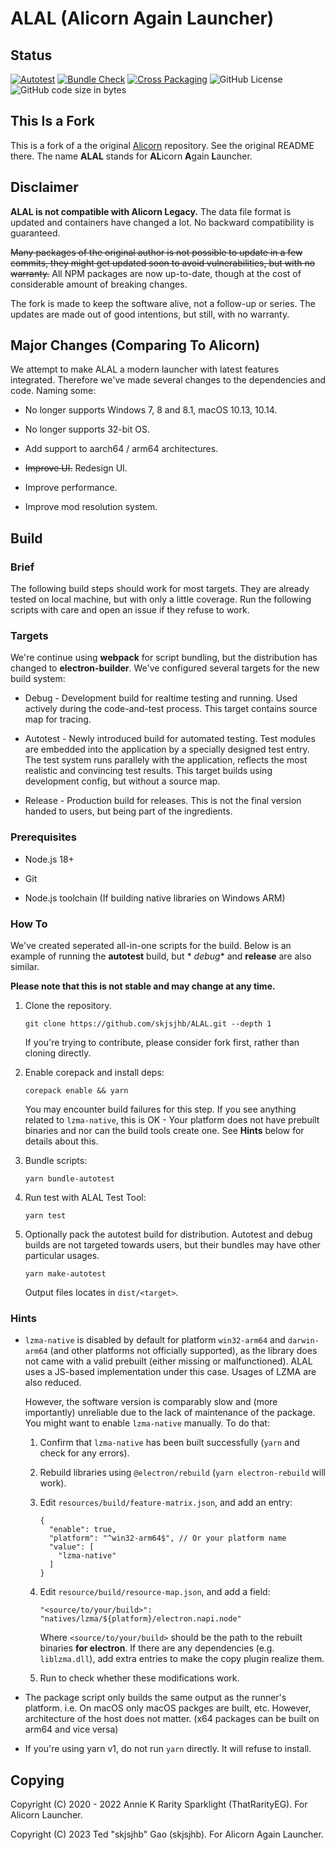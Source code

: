 # ALAL (Alicorn Again Launcher)

## Status

[![Autotest](https://github.com/skjsjhb/ALAL/actions/workflows/test.yml/badge.svg)](https://github.com/skjsjhb/ALAL/actions/workflows/test.yml)
[![Bundle Check](https://github.com/skjsjhb/ALAL/actions/workflows/bundle.yml/badge.svg)](https://github.com/skjsjhb/ALAL/actions/workflows/bundle.yml)
[![Cross Packaging](https://github.com/skjsjhb/ALAL/actions/workflows/package.yml/badge.svg)](https://github.com/skjsjhb/ALAL/actions/workflows/package.yml)
![GitHub License](https://img.shields.io/github/license/skjsjhb/ALAL)
![GitHub code size in bytes](https://img.shields.io/github/languages/code-size/skjsjhb/ALAL)

## This Is a Fork

This is a fork of a the original [Alicorn](https://github.com/Andy-K-Sparklight/Alicorn) repository. See the original
README there. The name **ALAL** stands for **AL**icorn **A**gain **L**auncher.

## Disclaimer

**ALAL is not compatible with Alicorn Legacy.** The data file format is updated and containers have changed a lot. No
backward compatibility is guaranteed.

~~Many packages of the original author is not possible to update in a few commits, they might get updated soon to avoid
vulnerabilities, but with no warranty.~~ All NPM packages are now up-to-date, though at the cost of considerable amount
of breaking changes.

The fork is made to keep the software alive, not a follow-up or series. The updates are made out of good intentions, but
still, with no warranty.

## Major Changes (Comparing To Alicorn)

We attempt to make ALAL a modern launcher with latest features integrated. Therefore we've made several changes to the
dependencies and code. Naming some:

- No longer supports Windows 7, 8 and 8.1, macOS 10.13, 10.14.

- No longer supports 32-bit OS.

- Add support to aarch64 / arm64 architectures.

- ~~Improve UI.~~ Redesign UI.

- Improve performance.

- Improve mod resolution system.

## Build

### Brief

The following build steps should work for most targets. They are already tested on local machine, but with only a little
coverage. Run the following scripts with care and open an issue if they refuse to work.

### Targets

We're continue using **webpack** for script bundling, but the distribution has changed to **electron-builder**. We've
configured several targets for the new build system:

- Debug - Development build for realtime testing and running. Used actively during the code-and-test process. This
  target contains source map for tracing.

- Autotest - Newly introduced build for automated testing. Test modules are embedded into the application by a specially
  designed test entry. The test system runs parallely with the application, reflects the most realistic and convincing
  test results. This target builds using development config, but without a source map.

- Release - Production build for releases. This is not the final version handed to users, but being part of the
  ingredients.

### Prerequisites

- Node.js 18+

- Git

- Node.js toolchain (If building native libraries on Windows ARM)

### How To

We've created seperated all-in-one scripts for the build. Below is an example of running the **autotest** build, but *
*debug** and **release** are also similar.

**Please note that this is not stable and may change at any time.**

1. Clone the repository.

   ```shell
   git clone https://github.com/skjsjhb/ALAL.git --depth 1
   ```

   If you're trying to contribute, please consider fork first, rather than cloning directly.

2. Enable corepack and install deps:

   ```shell
   corepack enable && yarn
   ```

   You may encounter build failures for this step. If you see anything related to `lzma-native`, this is OK - Your
   platform does not have prebuilt binaries and nor can the build tools create one. See **Hints** below for details
   about this.

3. Bundle scripts:

   ```shell
   yarn bundle-autotest
   ```

4. Run test with ALAL Test Tool:

   ```shell
   yarn test
   ```

5. Optionally pack the autotest build for distribution. Autotest and debug builds are not targeted towards users, but
   their bundles may have other particular usages.

   ```shell
   yarn make-autotest
   ```

   Output files locates in `dist/<target>`.

### Hints

- `lzma-native` is disabled by default for platform `win32-arm64` and `darwin-arm64` (and other platforms not officially
  supported), as the
  library does not came with a valid prebuilt (either missing or malfunctioned). ALAL uses a JS-based implementation
  under this case. Usages of LZMA are also
  reduced.

  However, the software version is comparably slow and (more importantly) unreliable due to the lack of maintenance of
  the package. You might want to enable `lzma-native` manually. To do that:

    1. Confirm that `lzma-native` has been built successfully (`yarn` and check for any errors).

    2. Rebuild libraries using `@electron/rebuild` (`yarn electron-rebuild` will work).

    3. Edit `resources/build/feature-matrix.json`, and add an entry:

       ```json5
       {
         "enable": true,
         "platform": "^win32-arm64$", // Or your platform name
         "value": [
           "lzma-native"
         ]
       }
       ```

    4. Edit `resource/build/resource-map.json`, and add a field:

       ```json5
       "<source/to/your/build>": "natives/lzma/${platform}/electron.napi.node"
       ```

       Where `<source/to/your/build>` should be the path to the rebuilt binaries **for electron**. If there are any
       dependencies (e.g. `liblzma.dll`), add extra entries to make the copy plugin realize them.

    5. Run to check whether these modifications work.

- The package script only builds the same output as the runner's platform. i.e. On macOS only macOS packges are built,
  etc. However, architecture of the host does not matter. (x64 packages can be built on arm64 and vice versa)

- If you're using yarn v1, do not run `yarn` directly. It will refuse to install.

## Copying

Copyright (C) 2020 - 2022 Annie K Rarity Sparklight (ThatRarityEG). For Alicorn Launcher.

Copyright (C) 2023 Ted "skjsjhb" Gao (skjsjhb). For Alicorn Again Launcher.
